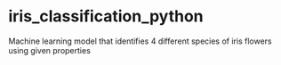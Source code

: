 # iris_classification_python
Machine learning model that identifies 4 different species of iris flowers using given properties
